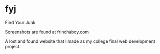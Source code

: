 # fyj
Find Your Junk

Screenshots are found at frinchaboy.com

A lost and found website that I made as my college final web development project.
